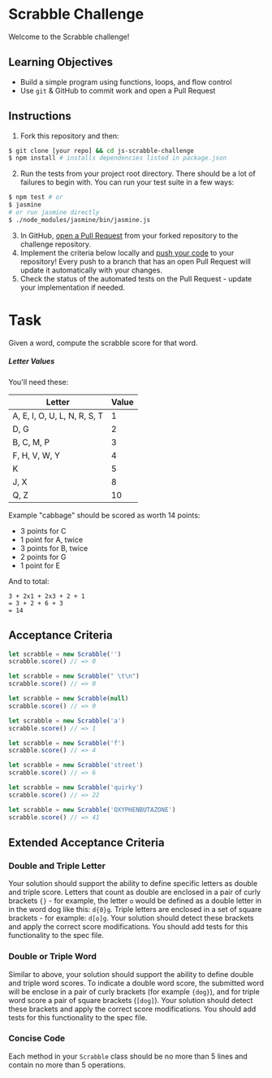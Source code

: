 # Scrabble Challenge

Welcome to the Scrabble challenge!

## Learning Objectives
- Build a simple program using functions, loops, and flow control
- Use `git` & GitHub to commit work and open a Pull Request

## Instructions

1. Fork this repository and then:
```sh
$ git clone [your repo] && cd js-scrabble-challenge
$ npm install # installs dependencies listed in package.json
```
2. Run the tests from your project root directory. There should be a lot of failures to begin with. You can run your test suite in a few ways:
```sh
$ npm test # or
$ jasmine
# or run jasmine directly
$ ./node_modules/jasmine/bin/jasmine.js
```
3. In GitHub, [open a Pull Request](https://docs.github.com/en/github/collaborating-with-issues-and-pull-requests/creating-a-pull-request) from your forked repository to the challenge repository.
4. Implement the criteria below locally and [push your code](https://docs.github.com/en/github/managing-files-in-a-repository/adding-a-file-to-a-repository-using-the-command-line) to your repository! Every push to a branch that has an open Pull Request will update it automatically with your changes.
5. Check the status of the automated tests on the Pull Request - update your implementation if needed.

# Task

Given a word, compute the scrabble score for that word.

##### Letter Values

You'll need these:

| Letter                        | Value  |
| ----                          |  ----  |
| A, E, I, O, U, L, N, R, S, T  |     1  |
| D, G                          |     2  |
| B, C, M, P                    |     3  |
| F, H, V, W, Y                 |     4  |
| K                             |     5  |
| J, X                          |     8  |
| Q, Z                          |     10 |

Example
"cabbage" should be scored as worth 14 points:

- 3 points for C
- 1 point for A, twice
- 3 points for B, twice
- 2 points for G
- 1 point for E

And to total:

```
3 + 2x1 + 2x3 + 2 + 1
= 3 + 2 + 6 + 3
= 14
```

## Acceptance Criteria

```javascript
let scrabble = new Scrabble('')
scrabble.score() // => 0

let scrabble = new Scrabble(" \t\n")
scrabble.score() // => 0

let scrabble = new Scrabble(null)
scrabble.score() // => 0

let scrabble = new Scrabble('a')
scrabble.score() // => 1

let scrabble = new Scrabble('f')
scrabble.score() // => 4

let scrabble = new Scrabble('street')
scrabble.score() // => 6

let scrabble = new Scrabble('quirky')
scrabble.score() // => 22

let scrabble = new Scrabble('OXYPHENBUTAZONE')
scrabble.score() // => 41
```

## Extended Acceptance Criteria

### Double and Triple Letter
Your solution should support the ability to define specific letters as double and triple score. Letters that count as double are enclosed in a pair of curly brackets `{}` - for example, the letter `o` would be defined as a double letter in in the word dog like this: `d{0}g`. Triple letters are enclosed in a set of square brackets - for example: `d[o]g`. Your solution should detect these brackets and apply the correct score modifications. You should add tests for this functionality to the spec file.

### Double or Triple Word
Similar to above, your solution should support the ability to define double and triple word scores. To indicate a double word score, the submitted word will be enclose in a pair of curly brackets (for example `{dog}`), and for triple word score a pair of square brackets (`[dog]`). Your solution should detect these brackets and apply the correct score modifications. You should add tests for this functionality to the spec file.

### Concise Code
Each method in your `Scrabble` class should be no more than 5 lines and contain no more than 5 operations.